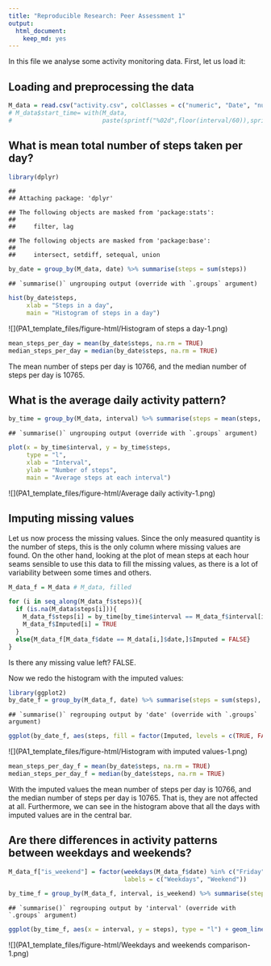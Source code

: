 ```yaml
---
title: "Reproducible Research: Peer Assessment 1"
output: 
  html_document: 
    keep_md: yes
---
```


In this file we analyse some activity monitoring data. 
First, let us load it: 

## Loading and preprocessing the data


```r
M_data = read.csv("activity.csv", colClasses = c("numeric", "Date", "numeric"))
# M_data$start_time= with(M_data,
#                         paste(sprintf("%02d",floor(interval/60)),sprintf("%02d",interval%%60),sep = ":"))
```


## What is mean total number of steps taken per day?


```r
library(dplyr)
```

```
## 
## Attaching package: 'dplyr'
```

```
## The following objects are masked from 'package:stats':
## 
##     filter, lag
```

```
## The following objects are masked from 'package:base':
## 
##     intersect, setdiff, setequal, union
```

```r
by_date = group_by(M_data, date) %>% summarise(steps = sum(steps))
```

```
## `summarise()` ungrouping output (override with `.groups` argument)
```

```r
hist(by_date$steps,
     xlab = "Steps in a day", 
     main = "Histogram of steps in a day")
```

![](PA1_template_files/figure-html/Histogram of steps a day-1.png)<!-- -->

```r
mean_steps_per_day = mean(by_date$steps, na.rm = TRUE)
median_steps_per_day = median(by_date$steps, na.rm = TRUE)
```

The mean number of steps per day is 10766, 
and the median number of steps per day is 10765.

## What is the average daily activity pattern?


```r
by_time = group_by(M_data, interval) %>% summarise(steps = mean(steps, na.rm = TRUE))
```

```
## `summarise()` ungrouping output (override with `.groups` argument)
```

```r
plot(x = by_time$interval, y = by_time$steps, 
     type = "l",
     xlab = "Interval",
     ylab = "Number of steps",
     main = "Average steps at each interval")
```

![](PA1_template_files/figure-html/Average daily activity-1.png)<!-- -->

## Imputing missing values

Let us now process the missing values. 
Since the only measured quantity is the number of steps, 
this is the only column where missing values are found. 
On the other hand, looking at the plot of mean steps at each hour 
seams sensible to use this data to fill the missing values, 
as there is a lot of variability between some times and others.


```r
M_data_f = M_data # M_data, filled

for (i in seq_along(M_data_f$steps)){
  if (is.na(M_data$steps[i])){
    M_data_f$steps[i] = by_time[by_time$interval == M_data_f$interval[i],]$steps
    M_data_f$Imputed[i] = TRUE
  }
  else{M_data_f[M_data_f$date == M_data[i,]$date,]$Imputed = FALSE}
}
```

Is there any missing value left? FALSE.

Now we redo the histogram with the imputed values: 


```r
library(ggplot2)
by_date_f = group_by(M_data_f, date) %>% summarise(steps = sum(steps), Imputed = Imputed)
```

```
## `summarise()` regrouping output by 'date' (override with `.groups` argument)
```

```r
ggplot(by_date_f, aes(steps, fill = factor(Imputed, levels = c(TRUE, FALSE)))) + geom_histogram(bins = 5) + labs(fill="Imputed", title = "Histogram of steps in a day") + xlab("Steps in a day") + ylab("Count") + theme(plot.title = element_text(hjust = 0.5))
```

![](PA1_template_files/figure-html/Histogram with imputed values-1.png)<!-- -->

```r
mean_steps_per_day_f = mean(by_date$steps, na.rm = TRUE)
median_steps_per_day_f = median(by_date$steps, na.rm = TRUE)
```

With the imputed values the mean number of steps per day is 10766, 
and the median number of steps per day is 10765. 
That is, they are not affected at all. 
Furthermore, we can see in the histogram above that all the days with imputed values are in the central bar. 

## Are there differences in activity patterns between weekdays and weekends?


```r
M_data_f["is_weekend"] = factor(weekdays(M_data_f$date) %in% c("Friday", "Saturday", "Sunday"), 
                                labels = c("Weekdays", "Weekend"))

by_time_f = group_by(M_data_f, interval, is_weekend) %>% summarise(steps = mean(steps, na.rm = TRUE))
```

```
## `summarise()` regrouping output by 'interval' (override with `.groups` argument)
```

```r
ggplot(by_time_f, aes(x = interval, y = steps), type = "l") + geom_line() + facet_grid(rows = vars(is_weekend)) + labs(xlab = "Interval", ylab = "Steps", title = "Average number of steps by type of day") + theme(plot.title = element_text(hjust = 0.5))
```

![](PA1_template_files/figure-html/Weekdays and weekends comparison-1.png)<!-- -->
